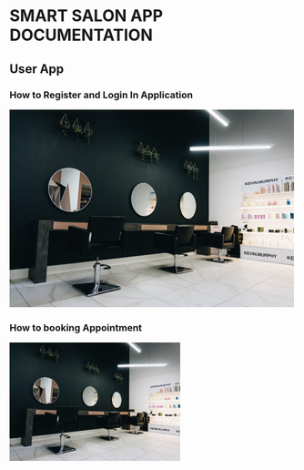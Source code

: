 # SMART SALON APP DOCUMENTATION
## User App
### How to Register and Login In Application
<img src = "src/images/test.jpg" width = "500">

### How to booking Appointment

<img src = "src/images/test.jpg" width = "300">
